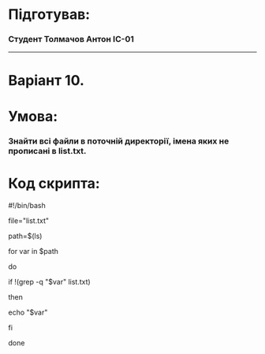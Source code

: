 Підготував:
=====================
### Студент Толмачов Антон ІС-01
***
Варіант 10.
=====================
Умова: 
=====================
### Знайти всі файли в поточній директорії, імена яких не прописані в list.txt.

Код скрипта:
=====================
#!/bin/bash

file="list.txt" 

path=$(ls) 

for var in $path 

do 

if !(grep -q "$var" list.txt) 

then 

echo "$var" 

fi 

done 
